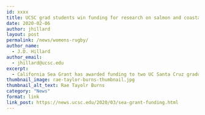 ```yaml
---
id: xxxx
title: UCSC grad students win funding for research on salmon and coastal resilience
date: 2020-02-06
author: jhillard
layout: post
permalink: /news/womens-rugby/
author_name:
  - J.D. Hillard
author_email:
  - jhillard@ucsc.edu
excerpt:
  - California Sea Grant has awarded funding to two UC Santa Cruz graduate students for salmon and coastal resilience research.
thumbnail_image: rae-taylor-burns-thumbnail.jpg
thumbnail_alt_text: Rae Tayolr Burns
category: "News"
format: link
link_post: https://news.ucsc.edu/2020/03/sea-grant-funding.html
---
```

